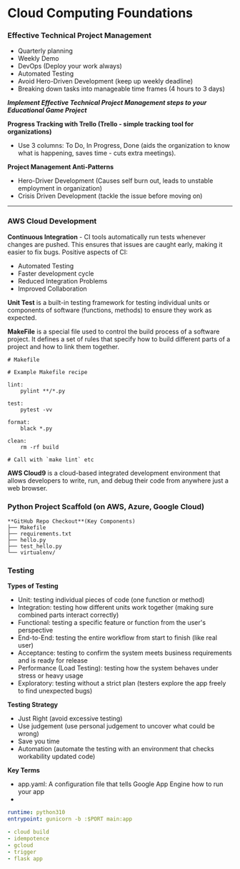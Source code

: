 # Cloud Computing Foundations


### Effective Technical Project Management
- Quarterly planning 
- Weekly Demo
- DevOps (Deploy your work always)
- Automated Testing
- Avoid Hero-Driven Development (keep up weekly deadline)
- Breaking down tasks into manageable time frames (4 hours to 3 days)

***Implement Effective Technical Project Management steps to your Educational Game Project***

**Progress Tracking with Trello (Trello - simple tracking tool for organizations)**
- Use 3 columns: To Do, In Progress, Done (aids the organization to know what is happening, saves time - cuts extra meetings). 

**Project Management Anti-Patterns**
- Hero-Driver Development (Causes self burn out, leads to unstable employment in organization)
- Crisis Driven Development (tackle the issue before moving on)

----

### AWS Cloud Development

**Continuous Integration** - CI tools automatically run tests whenever changes are pushed. This ensures that issues are caught early, making it easier to fix bugs.
Positive aspects of CI:
- Automated Testing
- Faster development cycle
- Reduced Integration Problems
- Improved Collaboration

**Unit Test** is a built-in testing framework for testing individual units or components of software (functions, methods) to ensure they work as expected.

**MakeFile** is a special file used to control the build process of a software project. It defines a set of rules that specify how to build different parts of a project and how to link them together.
```
# Makefile  

# Example Makefile recipe

lint:
	pylint **/*.py

test:  
	pytest -vv 
	
format:
	black *.py
	
clean:
	rm -rf build
	
# Call with `make lint` etc
```


**AWS Cloud9** is a cloud-based integrated development environment that allows developers to write, run, and debug their code from anywhere just a web browser.



### Python Project Scaffold (on AWS, Azure, Google Cloud)
```
**GitHub Repo Checkout**(Key Components)
├── Makefile
├── requirements.txt
├── hello.py
├── test_hello.py
└── virtualenv/
```

### Testing
**Types of Testing**
- Unit: testing individual pieces of code (one function or method)
- Integration: testing how different units work together (making sure combined parts interact correctly)
- Functional: testing a specific feature or function from the user's perspective
- End-to-End: testing the entire workflow from start to finish (like real user)
- Acceptance: testing to confirm the system meets business requirements and is ready for release
- Performance (Load Testing): testing how the system behaves under stress or heavy usage
- Exploratory: testing without a strict plan (testers explore the app freely to find unexpected bugs)

**Testing Strategy**
- Just Right (avoid excessive testing)
- Use judgement (use personal judgement to uncover what could be wrong)
- Save you time
- Automation (automate the testing with an environment that checks workability updated code)

**Key Terms**
- app.yaml: A configuration file that tells Google App Engine how to run your app
- 
```yaml
runtime: python310
entrypoint: gunicorn -b :$PORT main:app

- cloud build
- idempotence
- gcloud
- trigger
- flask app
